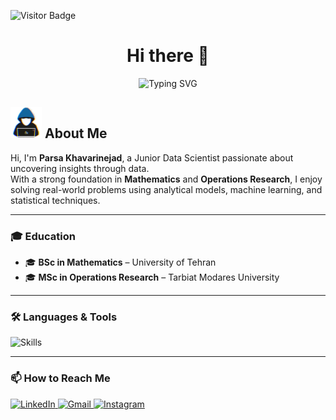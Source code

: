 <!-- Visitor Counter -->
<p align="left">
  <img src="https://komarev.com/ghpvc/?username=hamiGH&label=Visitors&color=red&style=flat-square" alt="Visitor Badge" />
</p>

<!-- Welcome Animation -->
<h1 align="center">Hi there 👋</h1>
<p align="center">
  <img src="https://readme-typing-svg.herokuapp.com/?lines=Welcome+to+my+GitHub+Profile!&center=true&width=380&height=30&color=FF5733&vCenter=true" alt="Typing SVG" />
</p>

<!-- About Me Section -->
## <img src="https://github.com/0xAbdulKhalid/0xAbdulKhalid/raw/main/assets/mdImages/about_me.gif" width="50" /> About Me

Hi, I'm **Parsa Khavarinejad**, a Junior Data Scientist passionate about uncovering insights through data.  
With a strong foundation in **Mathematics** and **Operations Research**, I enjoy solving real-world problems using analytical models, machine learning, and statistical techniques.

---

### 🎓 Education

- 🎓 **BSc in Mathematics** – University of Tehran  
- 🎓 **MSc in Operations Research** – Tarbiat Modares University

---

### 🛠 Languages & Tools

<p align="left">
  <img src="https://skillicons.dev/icons?i=py,tensorflow,pytorch,latex,postgres,docker,git,github,linux,mysql,matlab,vscode,jenkins,mlflow,airflow,aws,powerbi" alt="Skills" />
</p>

---

### 📫 How to Reach Me

<p align="left">
  <a href="https://www.linkedin.com/in/parsa-khavarinejad/" target="_blank">
    <img src="https://img.shields.io/badge/-LinkedIn-blue?style=flat-square&logo=Linkedin&logoColor=white" alt="LinkedIn" />
  </a>
  <a href="mailto:parsa.khavarinejad@gmail.com">
    <img src="https://img.shields.io/badge/Gmail-D14836?style=flat-square&logo=gmail&logoColor=white" alt="Gmail" />
  </a>
  <a href="https://instagram.com/parsa_khavarinejad" target="_blank">
    <img src="https://img.shields.io/badge/Instagram-%23E4405F.svg?style=flat-square&logo=Instagram&logoColor=white" alt="Instagram" />
  </a>
</p>
